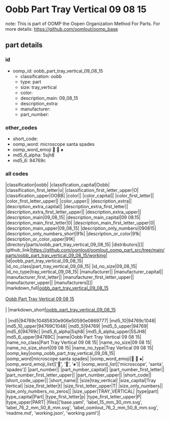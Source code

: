 # Oobb Part Tray Vertical 09 08 15  

note: This is part of OOMP the Oopen Organization Method For Parts. For more details: https://github.com/oomlout/oomp_base

##  part details





### id
* oomp_id: oobb_part_tray_vertical_09_08_15
  * classification: oobb
  * type: part
  * size: tray_vertical
  * color: 
  * description_main: 09_08_15
  * description_extra: 
  * manufacturer: 
  * part_number: 

### other_codes
* short_code: 
* oomp_word: microscope santa spades
* oomp_word_emoji :microscope: :santa: :spades:
* md5_6_alpha: 5sjh8
* md5_6: 94769c

### all codes 
|classification|oobb|
|classification_capital|Oobb|
|classification_first_letter|o|
|classification_first_letter_upper|O|
|classification_upper|OOBB|
|color||
|color_capital||
|color_first_letter||
|color_first_letter_upper||
|color_upper||
|description_extra||
|description_extra_capital||
|description_extra_first_letter||
|description_extra_first_letter_upper||
|description_extra_upper||
|description_main|09_08_15|
|description_main_capital|09 08.15|
|description_main_first_letter|0|
|description_main_first_letter_upper|0|
|description_main_upper|09_08_15|
|description_only_numbers|090815|
|description_only_numbers_short|91k|
|description_or_color|91k|
|description_or_color_upper|91K|
|directory|parts/oobb_part_tray_vertical_09_08_15|
|distributors|[]|
|github_link|https://github.com/oomlout/oomlout_oomp_part_src/tree/main/parts/oobb_part_tray_vertical_09_08_15/working|
|id|oobb_part_tray_vertical_09_08_15|
|id_no_class|part_tray_vertical_09_08_15|
|id_no_size|09_08_15|
|id_no_type|tray_vertical_09_08_15|
|manufacturer||
|manufacturer_capital||
|manufacturer_first_letter||
|manufacturer_first_letter_upper||
|manufacturer_upper||
|manufacturers|[]|
|markdown_full|[oobb_part_tray_vertical_09_08_15](https://github.com/oomlout/oomlout_oomp_part_src/tree/main/parts/oobb_part_tray_vertical_09_08_15/working)<br>[](https://github.com/oomlout/oomlout_oomp_part_src/tree/main/parts/oobb_part_tray_vertical_09_08_15/working)<br>[Oobb Part Tray Vertical 09 08 15](https://github.com/oomlout/oomlout_oomp_part_src/tree/main/parts/oobb_part_tray_vertical_09_08_15/working)<br><br>|
|markdown_short|[oobb_part_tray_vertical_09_08_15](https://github.com/oomlout/oomlout_oomp_part_src/tree/main/parts/oobb_part_tray_vertical_09_08_15/working)<br><br>|
|md5|94769c10485830e906e50590e0869777|
|md5_10|94769c1048|
|md5_10_upper|94769C1048|
|md5_5|94769|
|md5_5_upper|94769|
|md5_6|94769c|
|md5_6_alpha|5sjh8|
|md5_6_alpha_upper|5SJH8|
|md5_6_upper|94769C|
|name|Oobb Part Tray Vertical 09 08 15|
|name_no_class|Part Tray Vertical 09 08 15|
|name_no_size|09 08 15|
|name_no_size_short|09 08 15|
|name_no_type|Tray Vertical 09 08 15|
|oomp_key|oomp_oobb_part_tray_vertical_09_08_15|
|oomp_word|microscope santa spades|
|oomp_word_emoji|:microscope: :santa: :spades:|
|oomp_word_emoji_list|[':microscope:', ':santa:', ':spades:']|
|oomp_word_list|['microscope', 'santa', 'spades']|
|part_number||
|part_number_capital||
|part_number_first_letter||
|part_number_first_letter_upper||
|part_number_upper||
|short_code||
|short_code_upper||
|short_name||
|size|tray_vertical|
|size_capital|Tray Vertical|
|size_first_letter|t|
|size_first_letter_upper|T|
|size_only_numbers||
|size_only_numbers_no_zeros||
|size_upper|TRAY_VERTICAL|
|type|part|
|type_capital|Part|
|type_first_letter|p|
|type_first_letter_upper|P|
|type_upper|PART|
|files|['base.yaml', 'label_15_mm_30_mm.svg', 'label_76_2_mm_50_8_mm.svg', 'label_oomlout_76_2_mm_50_8_mm.svg', 'readme.md', 'working.json', 'working.yaml']|

